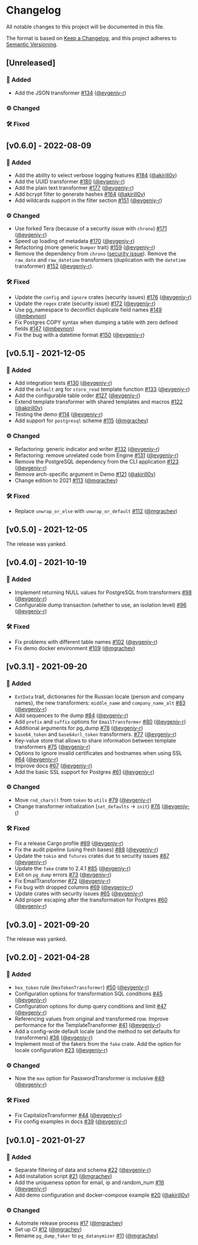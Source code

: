 # Changelog
All notable changes to this project will be documented in this file.

The format is based on [Keep a Changelog](https://keepachangelog.com/en/1.0.0),
and this project adheres to [Semantic Versioning](https://semver.org/spec/v2.0.0.html).

## [Unreleased]
### 🚀 Added
- Add the JSON transformer [#134](https://github.com/datanymizer/datanymizer/pull/134)
  ([@evgeniy-r](https://github.com/evgeniy-r))

### ⚙️ Changed

### 🛠 Fixed

## [v0.6.0] - 2022-08-09
### 🚀 Added
- Add the ability to select verbose logging features [#184](https://github.com/datanymizer/datanymizer/pull/184)
  ([@akirill0v](https://github.com/akirill0v))
- Add the UUID transformer [#180](https://github.com/datanymizer/datanymizer/pull/180)
  ([@evgeniy-r](https://github.com/evgeniy-r))
- Add the plain text transformer [#177](https://github.com/datanymizer/datanymizer/pull/177)
  ([@evgeniy-r](https://github.com/evgeniy-r))
- Add bcrypt filter to generate hashes [#164](https://github.com/datanymizer/datanymizer/pull/164)
  ([@akirill0v](https://github.com/akirill0v))
- Add wildcards support in the filter section [#151](https://github.com/datanymizer/datanymizer/pull/151)
  ([@evgeniy-r](https://github.com/evgeniy-r))

### ⚙️ Changed
- Use forked Tera (because of a security issue with `chrono`)
  [#171](https://github.com/datanymizer/datanymizer/pull/171) ([@evgeniy-r](https://github.com/evgeniy-r))
- Speed up loading of metadata [#170](https://github.com/datanymizer/datanymizer/pull/170)
  ([@evgeniy-r](https://github.com/evgeniy-r))
- Refactoring (more generic `Dumper` trait) [#159](https://github.com/datanymizer/datanymizer/pull/159)
  ([@evgeniy-r](https://github.com/evgeniy-r))
- Remove the dependency from `chrono` ([security issue](https://github.com/chronotope/chrono/pull/578)).
  Remove the `raw_date` and `raw_datetime` transformers (duplication with the `datetime` transformer)
  [#152](https://github.com/datanymizer/datanymizer/pull/152) ([@evgeniy-r](https://github.com/evgeniy-r)).

### 🛠 Fixed
- Update the `config` and `ignore` crates (security issues) [#176](https://github.com/datanymizer/datanymizer/pull/176)
  ([@evgeniy-r](https://github.com/evgeniy-r))
- Update the `regex` crate (security issue) [#172](https://github.com/datanymizer/datanymizer/pull/172)
  ([@evgeniy-r](https://github.com/evgeniy-r))
- Use pg_namespace to deconflict duplicate field names [#149](https://github.com/datanymizer/datanymizer/pull/149)
  ([@mbeynon](https://github.com/mbeynon))
- Fix Postgres COPY syntax when dumping a table with zero defined fields
  [#147](https://github.com/datanymizer/datanymizer/pull/147) ([@mbeynon](https://github.com/mbeynon))
- Fix the bug with a datetime format [#150](https://github.com/datanymizer/datanymizer/pull/150)
  ([@evgeniy-r](https://github.com/evgeniy-r))

## [v0.5.1] - 2021-12-05
### 🚀 Added
- Add integration tests [#130](https://github.com/datanymizer/datanymizer/pull/130)
  ([@evgeniy-r](https://github.com/evgeniy-r))
- Add the `default` arg for `store_read` template function [#133](https://github.com/datanymizer/datanymizer/pull/133)
  ([@evgeniy-r](https://github.com/evgeniy-r))
- Add the configurable table order [#127](https://github.com/datanymizer/datanymizer/pull/127)
  ([@evgeniy-r](https://github.com/evgeniy-r))
- Extend template transformer with shared templates and macros
  [#122](https://github.com/datanymizer/datanymizer/pull/122) ([@akirill0v](https://github.com/akirill0v))
- Testing the demo [#114](https://github.com/datanymizer/datanymizer/pull/114)
  ([@evgeniy-r](https://github.com/evgeniy-r))
- Add support for `postgresql` scheme [#115](https://github.com/datanymizer/datanymizer/pull/115)
  ([@mgrachev](https://github.com/mgrachev))

### ⚙️ Changed
- Refactoring: generic indicator and writer [#132](https://github.com/datanymizer/datanymizer/pull/132)
  ([@evgeniy-r](https://github.com/evgeniy-r))
- Refactoring: remove unrelated code from Engine [#131](https://github.com/datanymizer/datanymizer/pull/131)
  ([@evgeniy-r](https://github.com/evgeniy-r))
- Remove the PostgreSQL dependency from the CLI application [#123](https://github.com/datanymizer/datanymizer/pull/123)
  ([@evgeniy-r](https://github.com/evgeniy-r))
- Remove arch-specific argument in Demo [#121](https://github.com/datanymizer/datanymizer/pull/121)
  ([@akirill0v](https://github.com/akirill0v))
- Change edition to 2021 [#113](https://github.com/datanymizer/datanymizer/pull/113)
  ([@mgrachev](https://github.com/mgrachev))

### 🛠 Fixed
- Replace `unwrap_or_else` with `unwrap_or_default` [#112](https://github.com/datanymizer/datanymizer/pull/112)
  ([@mgrachev](https://github.com/mgrachev))

## [v0.5.0] - 2021-12-05

The release was yanked.

## [v0.4.0] - 2021-10-19
### 🚀 Added
- Implement returning NULL values for PostgreSQL from transformers
  [#98](https://github.com/datanymizer/datanymizer/pull/98) ([@evgeniy-r](https://github.com/evgeniy-r))
- Configurable dump transaction (whether to use, an isolation level)
  [#96](https://github.com/datanymizer/datanymizer/pull/96) ([@evgeniy-r](https://github.com/evgeniy-r))

### 🛠 Fixed
- Fix problems with different table names [#102](https://github.com/datanymizer/datanymizer/pull/102)
  ([@evgeniy-r](https://github.com/evgeniy-r))
- Fix demo docker environment [#109](https://github.com/datanymizer/datanymizer/pull/109)
  ([@mgrachev](https://github.com/mgrachev))

## [v0.3.1] - 2021-09-20
### 🚀 Added
- `ExtData` trait, dictionaries for the Russian locale (person and company names), the new transformers: `middle_name`
  and `company_name_alt` [#83](https://github.com/datanymizer/datanymizer/pull/83)
  ([@evgeniy-r](https://github.com/evgeniy-r))
- Add sequences to the dump [#84](https://github.com/datanymizer/datanymizer/pull/84)
  ([@evgeniy-r](https://github.com/evgeniy-r)) 
- Add `prefix` and `suffix` options for `EmailTransformer` [#80](https://github.com/datanymizer/datanymizer/pull/80)
  ([@evgeniy-r](https://github.com/evgeniy-r)) 
- Additional arguments for pg_dump [#78](https://github.com/datanymizer/datanymizer/pull/78)
  ([@evgeniy-r](https://github.com/evgeniy-r))
- `base64_token` and `base64url_token` transformers. [#77](https://github.com/datanymizer/datanymizer/pull/77)
  ([@evgeniy-r](https://github.com/evgeniy-r))
- Key-value store that allows to share information between template transformers
  [#75](https://github.com/datanymizer/datanymizer/pull/75) ([@evgeniy-r](https://github.com/evgeniy-r))
- Options to ignore invalid certificates and hostnames when using SSL
  [#64](https://github.com/datanymizer/datanymizer/pull/64) ([@evgeniy-r](https://github.com/evgeniy-r))
- Improve docs [#67](https://github.com/datanymizer/datanymizer/pull/67) ([@evgeniy-r](https://github.com/evgeniy-r))
- Add the basic SSL support for Postgres [#61](https://github.com/datanymizer/datanymizer/pull/61)
  ([@evgeniy-r](https://github.com/evgeniy-r))

### ⚙️ Changed
- Move `rnd_chars()` from `token` to `utils` [#79](https://github.com/datanymizer/datanymizer/pull/79)
  ([@evgeniy-r](https://github.com/evgeniy-r))
- Change transformer initialization (`set_defaults` -> `init`) [#76](https://github.com/datanymizer/datanymizer/pull/76)
  ([@evgeniy-r](https://github.com/evgeniy-r))

### 🛠 Fixed
- Fix a release Cargo profile [#89](https://github.com/datanymizer/datanymizer/pull/89)
  ([@evgeniy-r](https://github.com/evgeniy-r))
- Fix the audit pipeline (using fresh bases) [#88](https://github.com/datanymizer/datanymizer/pull/88)
  ([@evgeniy-r](https://github.com/evgeniy-r))
- Update the `tokio` and `futures` crates due to security issues
  [#87](https://github.com/datanymizer/datanymizer/pull/87) ([@evgeniy-r](https://github.com/evgeniy-r))
- Update the `fake` crate to 2.4.1 [#85](https://github.com/datanymizer/datanymizer/pull/85)
  ([@evgeniy-r](https://github.com/evgeniy-r))
- Exit on `pg_dump` errors [#73](https://github.com/datanymizer/datanymizer/pull/73)
  ([@evgeniy-r](https://github.com/evgeniy-r))
- Fix EmailTransformer [#72](https://github.com/datanymizer/datanymizer/pull/72)
  ([@evgeniy-r](https://github.com/evgeniy-r))
- Fix bug with dropped columns [#69](https://github.com/datanymizer/datanymizer/pull/69)
  ([@evgeniy-r](https://github.com/evgeniy-r))
- Update crates with security issues [#65](https://github.com/datanymizer/datanymizer/pull/65)
  ([@evgeniy-r](https://github.com/evgeniy-r))
- Add proper escaping after the transformation for Postgres [#60](https://github.com/datanymizer/datanymizer/pull/60)
  ([@evgeniy-r](https://github.com/evgeniy-r))

## [v0.3.0] - 2021-09-20

The release was yanked.

## [v0.2.0] - 2021-04-28
### 🚀 Added
- `hex_token` rule (`HexTokenTransformer`) [#50](https://github.com/datanymizer/datanymizer/pull/50)
  ([@evgeniy-r](https://github.com/evgeniy-r))
- Configuration options for transformation SQL conditions [#45](https://github.com/datanymizer/datanymizer/pull/45)
  ([@evgeniy-r](https://github.com/evgeniy-r))
- Configuration options for dump query conditions and limit [#47](https://github.com/datanymizer/datanymizer/pull/47)
  ([@evgeniy-r](https://github.com/evgeniy-r))
- Referencing values from original and transformed row. Improve performance for the TemplateTransformer
  [#41](https://github.com/datanymizer/datanymizer/pull/41) ([@evgeniy-r](https://github.com/evgeniy-r))
- Add a config-wide default locale (and the method to set defaults for transformers)
  [#36](https://github.com/datanymizer/datanymizer/pull/36) ([@evgeniy-r](https://github.com/evgeniy-r))
- Implement most of the fakers from the `fake` crate. Add the option for locale configuration
  [#23](https://github.com/datanymizer/datanymizer/pull/23) ([@evgeniy-r](https://github.com/evgeniy-r))

### ⚙️ Changed
- Now the `max` option for PasswordTransformer is inclusive [#49](https://github.com/datanymizer/datanymizer/pull/49)
  ([@evgeniy-r](https://github.com/evgeniy-r))

### 🛠 Fixed
- Fix CapitalizeTransformer
  [#44](https://github.com/datanymizer/datanymizer/pull/44) ([@evgeniy-r](https://github.com/evgeniy-r))
- Fix config examples in docs
  [#39](https://github.com/datanymizer/datanymizer/pull/39) ([@evgeniy-r](https://github.com/evgeniy-r))

## [v0.1.0] - 2021-01-27
### 🚀 Added
- Separate filtering of data and schema [#22](https://github.com/datanymizer/datanymizer/pull/22)
  ([@evgeniy-r](https://github.com/evgeniy-r))
- Add installation script [#21](https://github.com/datanymizer/datanymizer/pull/21) ([@mgrachev](https://github.com/mgrachev))
- Add the uniqueness option for email, ip and random_num [#16](https://github.com/datanymizer/datanymizer/pull/16)
  ([@evgeniy-r](https://github.com/evgeniy-r))
- Add demo configuration and docker-compose example [#20](https://github.com/datanymizer/datanymizer/pull/20) ([@akirill0v](https://github.com/akirill0v))

### ⚙️ Changed
- Automate release process [#17](https://github.com/datanymizer/datanymizer/pull/17) ([@mgrachev](https://github.com/mgrachev))
- Set up CI [#12](https://github.com/datanymizer/datanymizer/pull/12) ([@mgrachev](https://github.com/mgrachev))
- Rename `pg_dump_faker` to `pg_datanymizer` [#11](https://github.com/datanymizer/datanymizer/pull/11) ([@mgrachev](https://github.com/mgrachev))
